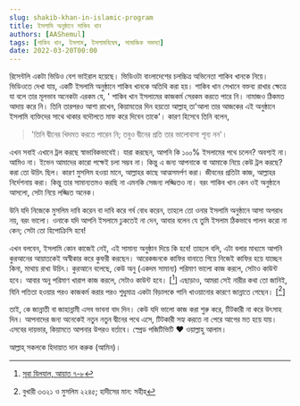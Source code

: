 ```yaml
---
slug: shakib-khan-in-islamic-program
title: ইসলামি অনুষ্ঠানে সাকিব খান
authors: [AAShemul]
tags: [শাকিব খান, ইসলাম, ইসলামবিদ্বেষ, সামাজিক সমস্যা]
date: 2022-03-20T00:00
---
```


<head>
    <link rel="apple-touch-icon" sizes="57x57" href="/icon/apple-icon-57x57.png" />
    <link rel="apple-touch-icon" sizes="60x60" href="/icon/apple-icon-60x60.png" />
    <link rel="apple-touch-icon" sizes="72x72" href="/icon/apple-icon-72x72.png" />
    <link rel="apple-touch-icon" sizes="76x76" href="/icon/apple-icon-76x76.png" />
    <link rel="apple-touch-icon" sizes="114x114" href="/icon/apple-icon-114x114.png" />
    <link rel="apple-touch-icon" sizes="120x120" href="/icon/apple-icon-120x120.png" />
    <link rel="apple-touch-icon" sizes="144x144" href="/icon/apple-icon-144x144.png" />
    <link rel="apple-touch-icon" sizes="152x152" href="/icon/apple-icon-152x152.png" />
    <link rel="apple-touch-icon" sizes="180x180" href="/icon/apple-icon-180x180.png" />
    <link rel="icon" type="image/png" sizes="192x192"  href="/icon/android-icon-192x192.png" />
    <link rel="icon" type="image/png" sizes="32x32" href="/icon/favicon-32x32.png" />
    <link rel="icon" type="image/png" sizes="96x96" href="/icon/favicon-96x96.png" />
    <link rel="icon" type="image/png" sizes="16x16" href="/icon/favicon-16x16.png" />
    <link rel="manifest" href="/manifest.json" />
    <meta name="msapplication-TileColor" content="#ffffff" />
    <meta name="msapplication-TileImage" content="/icon/ms-icon-144x144.png" />
</head>

রিসেন্টলি একটা ভিডিও বেশ ভাইরাল হয়েছে। ভিডিওটা বাংলাদেশের চলচ্চিত্র অভিনেতা শাকিব খানকে নিয়ে। ভিডিওতে দেখা যায়, একটি
ইসলামি অনুষ্ঠানে শাকিব খানকে অতিথি করা হয়। শাকিব খান সেখানে বক্তব্য রাখার ক্ষেত্রে যা বলে তার মূলভাব অনেকটা এরকম যে, '
শাকিব খান ইসলামের কাজকর্ম সেরকম করতে পারে নি। নামাজও ঠিকমত আদায় করে নি। তিনি তারপরও আশা রাখেন, কিয়ামতের দিন হয়তো
আল্লাহ্ তা'আলা তার আজকের এই অনুষ্ঠানে ইসলামি ব্যক্তিদের সাথে থাকার বদৌলতে মাফ করে দিবেন তাকে'। কারণ হিসেবে তিনি বলেন,
<!--truncate-->
> 'তিনি দ্বীনের খিদমত করতে পারেন নি; তবুও দ্বীনের প্রতি তার ভালোবাসা শূন্য নন'।

এখন সবাই এখানে ট্রল করছে স্বাভাবিকভাবেই। যারা করছেন, আপনি কি ১০০% ইসলামের পথে চলেন? অবশ্যই না। আমিও না। ইভেন আমাদের কারো
পক্ষেই চলা সম্ভব না। কিন্তু এ জন্য আপনাকে বা আমাকে নিয়ে কেউ ট্রল করছে? করা তো উচিৎ ছিল। কারণ মুসলিম হওয়া মানে, আল্লাহর
কাছে আত্মসমর্পণ করা। জীবনের প্রতিটা কাজ, আল্লাহর নির্দেশনায় করা। কিন্তু তার সামান্যতমও করছি না এমনকি সেজন্য লজ্জিতও না।
বরং শাকিব খান কেন ওই অনুষ্ঠানে আসলো, সেটা নিয়ে লজ্জিত অনেক।

উনি যদি নিজেকে মুসলিম দাবি করেন বা দাবি করে গর্ব বোধ করেন, তাহলে তো ওনার ইসলামি অনুষ্ঠানে আসা অপরাধ নয়, বরং ভালো। ওনাকে
যদি আপনি ইসলামে ঢুকতেই না দেন, আবার বলেন যে তুমি ইসলাম ঠিকভাবে পালন করো না কেন; সেটা তো হিপোক্রিসি হবে!

এখন বলবেন, ইসলামি কোন কাজেই নেই, এই সামান্য অনুষ্ঠান দিয়ে কি হবে! তাহলে বলি, এটা বলার মাধ্যমে আপনি কুরআনের আয়াতকেই
অস্বীকার করে কুফরী করছেন। আরেকজনকে কাফির বানাতে গিয়ে নিজেই কাফির হয়ে যাচ্ছেন কিনা, মাথায় রাখা উচিৎ। কুরআনে বলেছে, কেউ
অনু (একদম সামান্য) পরিমাণ ভালো কাজ করলে, সেটাও কাউন্ট হবে। আবার অনু পরিমাণ খারাপ কাজ করলে, সেটাও কাউন্ট হবে। [[^আয়াত]]
এছাড়াও, আমরা সেই নারীর কথা তো জানিই, যিনি পতিতা হওয়ার পরও কাজকর্ম করার পরও শুধুমাত্র একটা বিড়ালকে পানি খাওয়ানোর
কারণে জান্নাতে গেছেন। [[^হাদিস]]

তাই, কে জান্নাতী বা জাহান্নামী এসব ভাবনা বাদ দিন। কেউ যদি ভালো কাজ করা শুরু করে, টিটকারী না করে উৎসাহ দিন। আপনাদের জন্য
অনেকেই নতুন নতুন দ্বীনের পথে এসে, টিটকারী সহ্য করতে না পেরে আগের মত হয়ে যায়। এসবের দায়ভার, কিয়ামতে আপনার উপরও
বর্তাবে। স্প্রেড পজিটিভিটি ❤️ ওয়াল্লাহু আলাম।

আল্লাহ্ সকলকে হিদায়াত দান করুক (আমিন)।

[^আয়াত]: [সূরা যিলযাল, আয়াত ৭-৮](https://islam.ulkaa.com/bn/surah/99)
[^হাদিস]: বুখারী ৩৩২১ ও মুসলিম ২২৪৫; হাদীসের মান: সহীহ